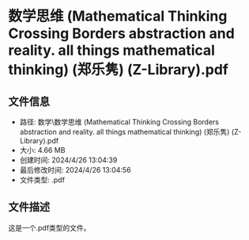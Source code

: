 ﻿# 数学思维 (Mathematical Thinking Crossing Borders abstraction and reality. all things mathematical thinking) (郑乐隽) (Z-Library).pdf

## 文件信息
- 路径: 数学\数学思维 (Mathematical Thinking Crossing Borders abstraction and reality. all things mathematical thinking) (郑乐隽) (Z-Library).pdf
- 大小: 4.66 MB
- 创建时间: 2024/4/26 13:04:39
- 最后修改时间: 2024/4/26 13:04:56
- 文件类型: .pdf

## 文件描述
这是一个.pdf类型的文件。

